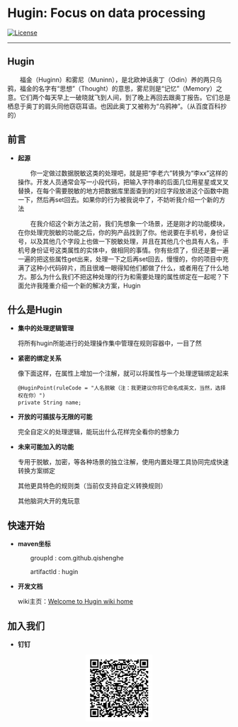 # Hugin: Focus on data processing

[![License](https://img.shields.io/badge/license-Apache%202-4EB1BA.svg)](https://www.apache.org/licenses/LICENSE-2.0.html)

-------

## Hugin
   &emsp;&emsp;福金（Huginn）和雾尼（Muninn），是北欧神话奥丁（Odin）养的两只乌鸦，福金的名字有“思想”（Thought）的意思，雾尼则是“记忆”（Memory）之意。它们两个每天早上一破晓就飞到人间，到了晚上再回去跟奥丁报告。它们总是栖息于奥丁的肩头同他窃窃耳语。也因此奥丁又被称为“乌鸦神”。（从百度百科抄的）

## 前言

* **起源**
   
   &emsp;&emsp;你一定做过数据脱敏这类的处理吧，就是把“李老六”转换为“李xx”这样的操作。开发人员通常会写一小段代码，把输入字符串的后面几位用星星或叉叉替换，在每个需要脱敏的地方把数据库里面查到的对应字段放进这个函数中跑一下，然后再set回去。如果你的行为被我说中了，不妨听我介绍一个新的方法
   
   &emsp;&emsp;在我介绍这个新方法之前，我们先想象一个场景，还是刚才的功能模块，在你处理完脱敏的功能之后，你的狗产品找到了你。他说要在手机号，身份证号，以及其他几个字段上也做一下脱敏处理，并且在其他几个也具有人名，手机号身份证号这类属性的实体中，做相同的事情。你有些烦了，但还是要一遍一遍的把这些属性get出来，处理一下之后再set回去，慢慢的，你的项目中充满了这种小代码碎片，而且很难一眼得知他们都做了什么，或者用在了什么地方。那么为什么我们不把这种处理的行为和需要处理的属性绑定在一起呢？下面允许我隆重介绍一个新的解决方案，Hugin

## 什么是Hugin

* **集中的处理逻辑管理**

   将所有hugin所能进行的处理操作集中管理在规则容器中，一目了然
   
* **紧密的绑定关系**

   像下面这样，在属性上增加一个注解，就可以将属性与一个处理逻辑绑定起来
   ```
   @HuginPoint(ruleCode = "人名脱敏（注：我更建议你将它命名成英文，当然，选择权在你）")
   private String name;
   ```

* **开放的可插拔与无限的可能**

   完全自定义的处理逻辑，能玩出什么花样完全看你的想象力

* **未来可能加入的功能**

   专用于脱敏，加密，等各种场景的独立注解，使用内置处理工具协同完成快速转换方案绑定
   
   其他更具特色的规则类（当前仅支持自定义转换规则）
   
   其他脑洞大开的鬼玩意

## 快速开始

* **maven坐标**
   
   &emsp;&emsp;groupId : com.github.qishenghe
   
   &emsp;&emsp;artifactId : hugin

* **开发文档**

   wiki主页：[Welcome to Hugin wiki home](https://github.com/qishenghe/hugin/wiki)

## 加入我们

* **钉钉**

<div  align="center">
<img src="doc/munin_dingding_code.png" width="30%" syt height="30%" style="zoom:30%"/>
</div>

<!-- * **微信** -->

<!-- <div  align="center"> -->
<!-- <img src="doc/munin_wechat_code.png" width="30%" syt height="30%" style="zoom:30%"/> -->
<!-- </div> -->
